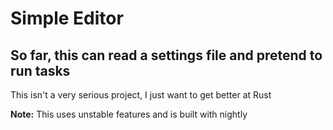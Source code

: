 # Simple Editor

## So far, this can read a settings file and pretend to run tasks

This isn't a very serious project, I just want to get better at Rust

**Note:** This uses unstable features and is built with nightly